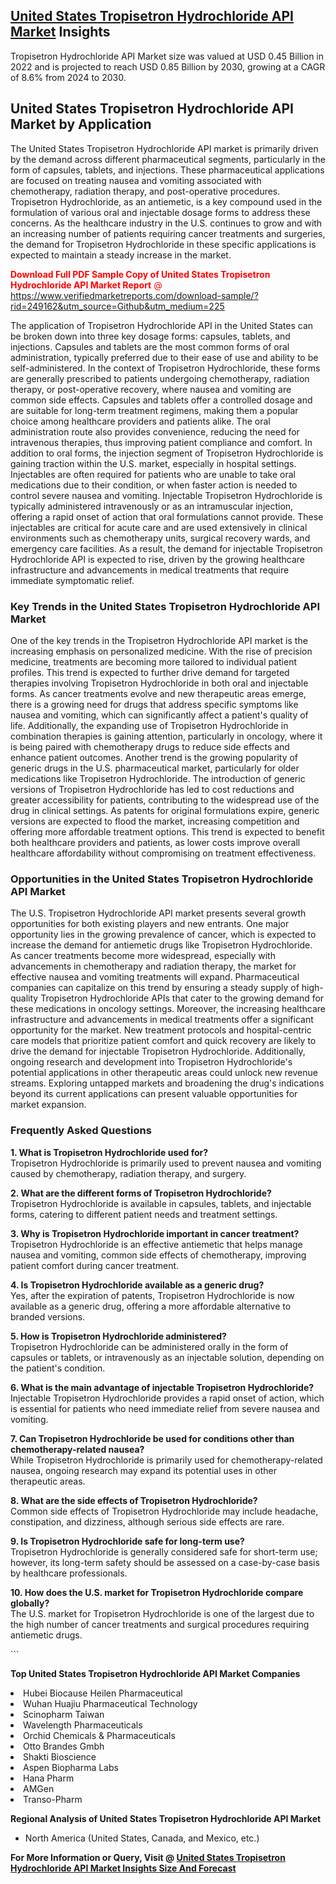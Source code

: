 <h2><a href="https://www.verifiedmarketreports.com/download-sample/?rid=249162&amp;utm_source=Github&amp;utm_medium=225" target="_blank">United States Tropisetron Hydrochloride API Market</a> Insights</h2><p>Tropisetron Hydrochloride API Market size was valued at USD 0.45 Billion in 2022 and is projected to reach USD 0.85 Billion by 2030, growing at a CAGR of 8.6% from 2024 to 2030.</p><p> <h2>United States Tropisetron Hydrochloride API Market by Application</h2> <p>The United States Tropisetron Hydrochloride API market is primarily driven by the demand across different pharmaceutical segments, particularly in the form of capsules, tablets, and injections. These pharmaceutical applications are focused on treating nausea and vomiting associated with chemotherapy, radiation therapy, and post-operative procedures. Tropisetron Hydrochloride, as an antiemetic, is a key compound used in the formulation of various oral and injectable dosage forms to address these concerns. As the healthcare industry in the U.S. continues to grow and with an increasing number of patients requiring cancer treatments and surgeries, the demand for Tropisetron Hydrochloride in these specific applications is expected to maintain a steady increase in the market. <p><span class=""><span style="color: #ff0000;"><strong>Download Full PDF Sample Copy of United States Tropisetron Hydrochloride API Market Report</strong> @ </span><a href="https://www.verifiedmarketreports.com/download-sample/?rid=249162&amp;utm_source=Github&amp;utm_medium=225" target="_blank">https://www.verifiedmarketreports.com/download-sample/?rid=249162&amp;utm_source=Github&amp;utm_medium=225</a></span></p></p> <p>The application of Tropisetron Hydrochloride API in the United States can be broken down into three key dosage forms: capsules, tablets, and injections. Capsules and tablets are the most common forms of oral administration, typically preferred due to their ease of use and ability to be self-administered. In the context of Tropisetron Hydrochloride, these forms are generally prescribed to patients undergoing chemotherapy, radiation therapy, or post-operative recovery, where nausea and vomiting are common side effects. Capsules and tablets offer a controlled dosage and are suitable for long-term treatment regimens, making them a popular choice among healthcare providers and patients alike. The oral administration route also provides convenience, reducing the need for intravenous therapies, thus improving patient compliance and comfort. In addition to oral forms, the injection segment of Tropisetron Hydrochloride is gaining traction within the U.S. market, especially in hospital settings. Injectables are often required for patients who are unable to take oral medications due to their condition, or when faster action is needed to control severe nausea and vomiting. Injectable Tropisetron Hydrochloride is typically administered intravenously or as an intramuscular injection, offering a rapid onset of action that oral formulations cannot provide. These injectables are critical for acute care and are used extensively in clinical environments such as chemotherapy units, surgical recovery wards, and emergency care facilities. As a result, the demand for injectable Tropisetron Hydrochloride API is expected to rise, driven by the growing healthcare infrastructure and advancements in medical treatments that require immediate symptomatic relief.</p> <h3>Key Trends in the United States Tropisetron Hydrochloride API Market</h3> <p>One of the key trends in the Tropisetron Hydrochloride API market is the increasing emphasis on personalized medicine. With the rise of precision medicine, treatments are becoming more tailored to individual patient profiles. This trend is expected to further drive demand for targeted therapies involving Tropisetron Hydrochloride in both oral and injectable forms. As cancer treatments evolve and new therapeutic areas emerge, there is a growing need for drugs that address specific symptoms like nausea and vomiting, which can significantly affect a patient's quality of life. Additionally, the expanding use of Tropisetron Hydrochloride in combination therapies is gaining attention, particularly in oncology, where it is being paired with chemotherapy drugs to reduce side effects and enhance patient outcomes. Another trend is the growing popularity of generic drugs in the U.S. pharmaceutical market, particularly for older medications like Tropisetron Hydrochloride. The introduction of generic versions of Tropisetron Hydrochloride has led to cost reductions and greater accessibility for patients, contributing to the widespread use of the drug in clinical settings. As patents for original formulations expire, generic versions are expected to flood the market, increasing competition and offering more affordable treatment options. This trend is expected to benefit both healthcare providers and patients, as lower costs improve overall healthcare affordability without compromising on treatment effectiveness.</p> <h3>Opportunities in the United States Tropisetron Hydrochloride API Market</h3> <p>The U.S. Tropisetron Hydrochloride API market presents several growth opportunities for both existing players and new entrants. One major opportunity lies in the growing prevalence of cancer, which is expected to increase the demand for antiemetic drugs like Tropisetron Hydrochloride. As cancer treatments become more widespread, especially with advancements in chemotherapy and radiation therapy, the market for effective nausea and vomiting treatments will expand. Pharmaceutical companies can capitalize on this trend by ensuring a steady supply of high-quality Tropisetron Hydrochloride APIs that cater to the growing demand for these medications in oncology settings. Moreover, the increasing healthcare infrastructure and advancements in medical treatments offer a significant opportunity for the market. New treatment protocols and hospital-centric care models that prioritize patient comfort and quick recovery are likely to drive the demand for injectable Tropisetron Hydrochloride. Additionally, ongoing research and development into Tropisetron Hydrochloride's potential applications in other therapeutic areas could unlock new revenue streams. Exploring untapped markets and broadening the drug's indications beyond its current applications can present valuable opportunities for market expansion.</p> <h3>Frequently Asked Questions</h3> <p><strong>1. What is Tropisetron Hydrochloride used for?</strong><br> Tropisetron Hydrochloride is primarily used to prevent nausea and vomiting caused by chemotherapy, radiation therapy, and surgery.</p> <p><strong>2. What are the different forms of Tropisetron Hydrochloride?</strong><br> Tropisetron Hydrochloride is available in capsules, tablets, and injectable forms, catering to different patient needs and treatment settings.</p> <p><strong>3. Why is Tropisetron Hydrochloride important in cancer treatment?</strong><br> Tropisetron Hydrochloride is an effective antiemetic that helps manage nausea and vomiting, common side effects of chemotherapy, improving patient comfort during cancer treatment.</p> <p><strong>4. Is Tropisetron Hydrochloride available as a generic drug?</strong><br> Yes, after the expiration of patents, Tropisetron Hydrochloride is now available as a generic drug, offering a more affordable alternative to branded versions.</p> <p><strong>5. How is Tropisetron Hydrochloride administered?</strong><br> Tropisetron Hydrochloride can be administered orally in the form of capsules or tablets, or intravenously as an injectable solution, depending on the patient's condition.</p> <p><strong>6. What is the main advantage of injectable Tropisetron Hydrochloride?</strong><br> Injectable Tropisetron Hydrochloride provides a rapid onset of action, which is essential for patients who need immediate relief from severe nausea and vomiting.</p> <p><strong>7. Can Tropisetron Hydrochloride be used for conditions other than chemotherapy-related nausea?</strong><br> While Tropisetron Hydrochloride is primarily used for chemotherapy-related nausea, ongoing research may expand its potential uses in other therapeutic areas.</p> <p><strong>8. What are the side effects of Tropisetron Hydrochloride?</strong><br> Common side effects of Tropisetron Hydrochloride may include headache, constipation, and dizziness, although serious side effects are rare.</p> <p><strong>9. Is Tropisetron Hydrochloride safe for long-term use?</strong><br> Tropisetron Hydrochloride is generally considered safe for short-term use; however, its long-term safety should be assessed on a case-by-case basis by healthcare professionals.</p> <p><strong>10. How does the U.S. market for Tropisetron Hydrochloride compare globally?</strong><br> The U.S. market for Tropisetron Hydrochloride is one of the largest due to the high number of cancer treatments and surgical procedures requiring antiemetic drugs.</p> ```</p><p><strong>Top United States Tropisetron Hydrochloride API Market Companies</strong></p><div data-test-id=""><p><li>Hubei Biocause Heilen Pharmaceutical</li><li> Wuhan Huajiu Pharmaceutical Technology</li><li> Scinopharm Taiwan</li><li> Wavelength Pharmaceuticals</li><li> Orchid Chemicals & Pharmaceuticals</li><li> Otto Brandes Gmbh</li><li> Shakti Bioscience</li><li> Aspen Biopharma Labs</li><li> Hana Pharm</li><li> AMGen</li><li> Transo-Pharm</li></p><div><strong>Regional Analysis of&nbsp;United States Tropisetron Hydrochloride API Market</strong></div><ul><li dir="ltr"><p dir="ltr">North America&nbsp;(United States, Canada, and Mexico, etc.)</p></li></ul><p><strong>For More Information or Query, Visit @&nbsp;</strong><strong><a href="https://www.verifiedmarketreports.com/product/tropisetron-hydrochloride-api-market/?utm_source=Github&amp;utm_medium=225" target="_blank">United States Tropisetron Hydrochloride API Market Insights Size And Forecast</a></strong></p></div>
